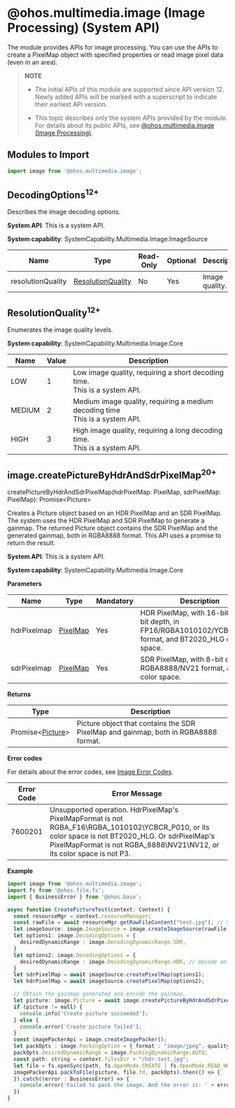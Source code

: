 # @ohos.multimedia.image (Image Processing) (System API)
<!--Kit: Image Kit-->
<!--Subsystem: Multimedia-->
<!--Owner: @aulight02-->
<!--SE: @liyang_bryan-->
<!--TSE: @xchaosioda-->

The module provides APIs for image processing. You can use the APIs to create a PixelMap object with specified properties or read image pixel data (even in an area).

> **NOTE**
>
> - The initial APIs of this module are supported since API version 12. Newly added APIs will be marked with a superscript to indicate their earliest API version.
>
> - This topic describes only the system APIs provided by the module. For details about its public APIs, see [@ohos.multimedia.image (Image Processing)](arkts-apis-image.md).

## Modules to Import

```ts
import image from '@ohos.multimedia.image';
```

## DecodingOptions<sup>12+</sup>

Describes the image decoding options.

**System API**: This is a system API.

**System capability**: SystemCapability.Multimedia.Image.ImageSource

| Name              | Type             | Read-Only| Optional| Description            |
| ----------------- | ----------------- | ---- | ---- | ---------------- |
| resolutionQuality | [ResolutionQuality](#resolutionquality12) | No  | Yes  | Image quality.|

## ResolutionQuality<sup>12+</sup>

Enumerates the image quality levels.

**System capability**: SystemCapability.Multimedia.Image.Core

| Name                        | Value     | Description      |
| ---------------------------- | ------ | ---------- |
| LOW     | 1     | Low image quality, requiring a short decoding time.<br>This is a system API.|
| MEDIUM             | 2    | Medium image quality, requiring a medium decoding time<br>This is a system API.|
| HIGH             | 3    | High image quality, requiring a long decoding time.<br>This is a system API.|

## image.createPictureByHdrAndSdrPixelMap<sup>20+</sup>

createPictureByHdrAndSdrPixelMap(hdrPixelMap: PixelMap, sdrPixelMap: PixelMap): Promise\<Picture>

Creates a Picture object based on an HDR PixelMap and an SDR PixelMap. The system uses the HDR PixelMap and SDR PixelMap to generate a gainmap. The returned Picture object contains the SDR PixelMap and the generated gainmap, both in RGBA8888 format. This API uses a promise to return the result.

**System API**: This is a system API.

**System capability**: SystemCapability.Multimedia.Image.Core

**Parameters**

| Name      | Type               | Mandatory| Description            |
| ------------ | ------------------- | ---- | ---------------- |
| hdrPixelmap | [PixelMap](arkts-apis-image-PixelMap.md#interface-pixelmap) | Yes  | HDR PixelMap, with 16-bit or 10-bit depth, in FP16/RGBA1010102/YCBCR_P010 format, and BT2020_HLG color space.|
| sdrPixelmap | [PixelMap](arkts-apis-image-PixelMap.md#interface-pixelmap) | Yes  | SDR PixelMap, with 8-bit depth, in RGBA8888/NV21 format, and P3 color space.|

**Returns**

| Type              | Description             |
| ------------------ | ----------------- |
|Promise\<[Picture](arkts-apis-image-Picture.md#interface-picture)> | Picture object that contains the SDR PixelMap and gainmap, both in RGBA8888 format.|

**Error codes**

For details about the error codes, see [Image Error Codes](errorcode-image.md).

| Error Code| Error Message                                                    |
| -------- | ------------------------------------------------------------ |
| 7600201      | Unsupported operation. HdrPixelMap's PixelMapFormat is not RGBA_F16\RGBA_1010102\YCBCR_P010, or its color space is not BT2020_HLG. Or sdrPixelMap's PixelMapFormat is not RGBA_8888\NV21\NV12, or its color space is not P3. |

**Example**

```ts
import image from '@ohos.multimedia.image';
import fs from '@ohos.file.fs';
import { BusinessError } from '@ohos.base';

async function CreatePictureTest(context: Context) {
  const resourceMgr = context.resourceManager;
  const rawFile = await resourceMgr.getRawFileContent("test.jpg"); // SDR
  let imageSource: image.ImageSource = image.createImageSource(rawFile);
  let options1: image.DecodingOptions = {
    desiredDynamicRange : image.DecodingDynamicRange.SDR,
  }
  let options2: image.DecodingOptions = {
    desiredDynamicRange : image.DecodingDynamicRange.HDR, // Decode an SDR PixelMap into an HDR PixelMap using AIHDR.
  }
  let sdrPixelMap = await imageSource.createPixelMap(options1);
  let hdrPixelMap = await imageSource.createPixelMap(options2);

  // Obtain the gainmap generated and encode the gainmap.
  let picture: image.Picture = await image.createPictureByHdrAndSdrPixelMap(hdrPixelMap, sdrPixelMap);
  if (picture != null) {
    console.info('Create picture succeeded');
  } else {
    console.error('Create picture failed');
  }
  const imagePackerApi = image.createImagePacker();
  let packOpts : image.PackingOption = { format : "image/jpeg", quality: 98};
  packOpts.desiredDynamicRange = image.PackingDynamicRange.AUTO;
  const path: string = context.filesDir + "/hdr-test.jpg";
  let file = fs.openSync(path, fs.OpenMode.CREATE | fs.OpenMode.READ_WRITE);
  imagePackerApi.packToFile(picture, file.fd, packOpts).then(() => {
  }).catch((error : BusinessError) => {
    console.error('Failed to pack the image. And the error is: ' + error);
  })
}
```
